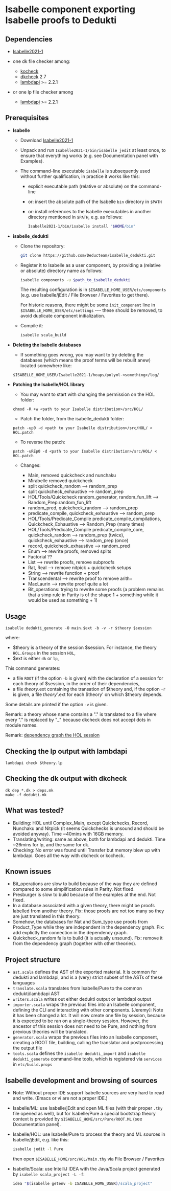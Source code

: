 # Isabelle component exporting Isabelle proofs to Dedukti

## Dependencies

* [Isabelle2021-1](https://isabelle.sketis.net/website-Isabelle2021-1)

* one dk file checker among:

    - [kocheck](https://github.com/01mf02/kontroli-rs)
    - [dkcheck](https://github.com/Deducteam/Dedukti) 2.7
    - [lambdapi](https://github.com/Deducteam/lambdapi) >= 2.2.1

* or one lp file checker among

    - [lambdapi](https://github.com/Deducteam/lambdapi) >= 2.2.1


## Prerequisites

  * **Isabelle**

      - Download [Isabelle2021-1](https://isabelle.sketis.net/website-Isabelle2021-1)

      - Unpack and run `Isabelle2021-1/bin/isabelle jedit` at least
        once, to ensure that everything works (e.g. see Documentation
        panel with Examples).

      - The command-line executable `isabelle` is subsequently used
        without further qualification, in practice it works like this:

          + explicit executable path (relative or absolute) on the command-line

          + or: insert the absolute path of the Isabelle `bin`
            directory in `$PATH`

          + or: install references to the Isabelle executables in
            another directory mentioned in `$PATH`, e.g. as follows:
            ```bash
            Isabelle2021-1/bin/isabelle install "$HOME/bin"
            ```

  * **isabelle_dedukti**

      - Clone the repository:
        ```bash
        git clone https://github.com/Deducteam/isabelle_dedukti.git
        ```

      - Register it to Isabelle as a user component, by providing a
        (relative or absolute) directory name as follows:
        ```bash
        isabelle components -u $path_to_isabelle_dedukti
        ```
        The resulting configuration is in `$ISABELLE_HOME_USER/etc/components`
        (e.g. use Isabelle/jEdit / File Browser / Favorites to get there).

        For historic reasons, there might be some `init_component`
        line in `$ISABELLE_HOME_USER/etc/settings` --- these should be
        removed, to avoid duplicate component initialization.

      - Compile it:
        ```bash
        isabelle scala_build
        ```

  * **Deleting the Isabelle databases**

    - If something goes wrong, you may want to try deleting the databases (which means the proof terms will be rebuilt anew) located somewhere like:

    ```
    $ISABELLE_HOME_USER/Isabelle2021-1/heaps/polyml-<something>/log/
    ```

  * **Patching the Isabelle/HOL library**

    - You may want to start with changing the permission on the HOL folder:

    ```
    chmod -R +w <path to your Isabelle distribution>/src/HOL/
    ```

    - Patch the folder, from the isabelle_dedukti folder:

    ```
    patch -up0 -d <path to your Isabelle distribution>/src/HOL/ < HOL.patch
    ```

    - To reverse the patch:

    ```
    patch -uREp0 -d <path to your Isabelle distribution>/src/HOL/ < HOL.patch
    ```

    - Changes:

        - Main, removed quickcheck and nunchaku
        - Mirabelle removed quickcheck
        - split quickcheck_random --> random_prep
        - split quickcheck_exhaustive --> random_prep
        - HOL/Tools/Quickcheck random_generator, random_fun_lift --> Random_Prep.random_fun_lift
        - random_pred, quickcheck_random --> random_prep
        - predicate_compile, quickcheck_exhaustive --> random_prep
        - HOL/Tools/Predicate_Compile predicate_compile_compilations, Quickcheck_Exhaustive --> Random_Prep (many times)
        - HOL/Tools/Predicate_Compile predicate_compile_core, quickcheck_random --> random_prep (twice), quickcheck_exhaustive --> random_prep (once)
        - record, quickcheck_exhaustive --> random_pred
        - Enum --> rewrite proofs, removed splits
        - Factorial ??
        - List --> rewrite proofs, remove subproofs
        - Rat, Real --> remove nitpick + quickcheck setups
        - String --> rewrite function + proof
        - Transcendental --> rewrite proof to remove arith+
        - MacLaurin --> rewrite proof quite a lot
        - Bit_operations: trying to rewrite some proofs (a problem remains that a simp rule in Parity is of the shape 1 + something while it would be used as something + 1)


## Usage

```
isabelle dedukti_generate -O main.$ext -b -v -r $theory $session
```

where:
- $theory is a theory of the session $session. For instance, the theory `HOL.Groups` in the session `HOL`,
- $ext is either `dk` or `lp`,

This command generates:
- a file `ROOT` (if the option `-b` is given) with the declaration of a session for each theory of $session, in the order of their dependencies,
- a file $theory.$ext containing the transation of $theory and, if the option `-r` is given, a file $theory'.$ext for each $theory' on which $theory depends.

Some details are printed if the option `-v` is given.

Remark: a theory whose name contains a "." is translated to a file where every "." is replaced by "_" because dkcheck does not accept dots in module names.

Remark: [dependency graph the HOL session](https://isabelle.in.tum.de/website-Isabelle2022/dist/library/HOL/HOL/session_graph.pdf)


## Checking the lp output with lambdapi

```
lambdapi check $theory.lp
```


## Checking the dk output with dkcheck

```
dk dep *.dk > deps.mk
make -f dedukti.mk
```


## What was tested?

  * Building: HOL until Complex_Main, except Quickchecks, Record, Nunchaku and Nitpick (it seems Quickchecks is unsound and should be avoided anyway). Time ~40mins with 16GB memory.
  * Translating/writing: same as above, both for lambdapi and dedukti. Time ~26mins for lp, and the same for dk.
  * Checking: No error was found until Transfer but memory blew up with lambdapi. Goes all the way with dkcheck or kocheck.


## Known issues

  * Bit_operations are slow to build because of the way they are defined compared to some simplification rules in Parity. Not fixed.
  * Presburger is slow to build because of the examples at the end. Not fixed.
  * In a database associated with a given theory, there might be proofs labelled from another theory. Fix: those proofs are not too many so they are just translated in this theory.
  * Somehow, the databases for Nat and Sum_type use proofs from Product_Type while they are independent in the dependency graph. Fix: add explictly the connection in the dependency graph.
  * Quickcheck_random fails to build (it is actually unsound). Fix: remove it from the dependency graph (together with other theories).


## Project structure

- `ast.scala` defines the AST of the exported material. It is common for dedukti and lambdapi, and is a (very) strict subset of the ASTs of these languages
- `translate.scala` translates from Isabelle/Pure to the common dedukti/lambdapi AST
- `writers.scala` writes out either dedukti output or lambdapi output
- `importer.scala` wraps the previous files into an Isabelle component, defining the CLI and interacting with other components. [Jeremy]: Note it has been changed a lot. It will now create one file by session, because it is expected to be ran on a single-theory session. However, the ancestor of this session does not need to be Pure, and nothing from previous theories will be translated.
- `generator.scala` wraps the previous files into an Isabelle component, creating a ROOT file, building, calling the translator and postprocessing the output file
- `tools.scala` defines the `isabelle dedukti_import` and `isabelle dedukti_generate` command-line tools, which is registered via `services` in `etc/build.props`


## Isabelle development and browsing of sources

* Note: Without proper IDE support Isabelle sources are very hard to
  read and write. (Emacs or vi are not a proper IDE.)

* Isabelle/ML: use Isabelle/jEdit and open ML files (with their proper
  `.thy` file opened as well), but for Isabelle/Pure a special
  bootstrap theory context is provided by
  `$ISABELLE_HOME/src/Pure/ROOT.ML` (see Documentation panel).

* Isabelle/HOL: use Isabelle/Pure to process the theory and ML sources
  in Isabelle/jEdit, e.g. like this:
  ```bash
  isabelle jedit -l Pure
  ```
  then open `$ISABELLE_HOME/src/HOL/Main.thy` via File Browser / Favorites

* Isabelle/Scala: use IntelliJ IDEA with the Java/Scala project generated
  by `isabelle scala_project -L -f`:
  ```bash
  idea "$(isabelle getenv -b ISABELLE_HOME_USER)/scala_project"
  ```
